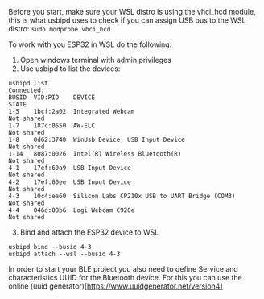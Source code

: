 Before you start, make sure your WSL distro is using the vhci_hcd module, this is what usbipd uses to check if you can assign USB bus to the WSL distro:
```sudo modprobe vhci_hcd``` 

To work with you ESP32 in WSL do the following:
1. Open windows terminal with admin privileges
2. Use usbipd to list the devices:
```
usbipd list
Connected:
BUSID  VID:PID    DEVICE                                                        STATE
1-5    1bcf:2a02  Integrated Webcam                                             Not shared
1-7    187c:0550  AW-ELC                                                        Not shared
1-8    0d62:3740  WinUsb Device, USB Input Device                               Not shared
1-14   8087:0026  Intel(R) Wireless Bluetooth(R)                                Not shared
4-1    17ef:60a9  USB Input Device                                              Not shared
4-2    17ef:60ee  USB Input Device                                              Not shared
4-3    10c4:ea60  Silicon Labs CP210x USB to UART Bridge (COM3)                 Not shared
4-4    046d:08b6  Logi Webcam C920e                                             Not shared
```
3. Bind and attach the ESP32 device to WSL
```
usbipd bind --busid 4-3
usbipd attach --wsl --busid 4-3
```


In order to start your BLE project you also need to define Service and characteristics UUID for the Bluetooth device.
For this you can use the online (uuid generator)[https://www.uuidgenerator.net/version4]
